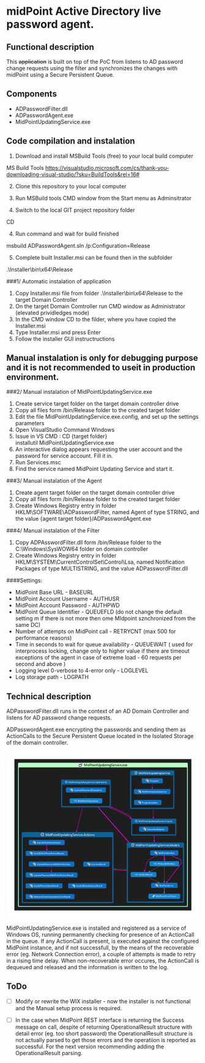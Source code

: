 # midPoint Active Directory live password agent.

## Functional description

This ~~application~~ is built on top of the PoC from listens to AD password change requests using the filter and synchronizes the changes with midPoint using a Secure Persistent Queue.

## Components

- ADPasswordFilter.dll
- ADPasswordAgent.exe
- MidPointUpdatingService.exe

## Code compilation and instalation

1. Download and install MSBuild Tools (free) to your local build computer

MS Build Tools
https://visualstudio.microsoft.com/cs/thank-you-downloading-visual-studio/?sku=BuildTools&rel=16#

2. Clone this repository to your local computer

3. Run MSBuild tools CMD window from the Start menu as Adminsitrator

4. Switch to the local GIT project repository folder

CD <local GIT project repository>

4. Run command and wait for build finished

msbuild ADPasswordAgent.sln /p:Configuration=Release

5. Complete built Installer.msi can be found then in the subfolder

.\Installer\bin\x64\Release

###1/ Automatic instalation of application

1. Copy Installer.msi file from folder .\Installer\bin\x64\Release to the target Domain Controller
2. On the target Domain Comtroller run CMD window as Administrator (elevated prividledges mode)
3. In the CMD window CD to the filder, where you have copied the Installer.msi
4. Type Installer.msi and press Enter
5. Follow the installer GUI instructructions

Manual instalation is only for debugging purpose and it is not recommended to useit in production environment.
----------------------------------------------------------

###2/ Manual instalation of MidPointUpdatingService.exe

1. Create service target folder on the target domain controller drive
2. Copy all files form /bin/Release folder to the created target folder
3. Edit the file MidPointUpdatingService.exe.config, and set up the settings parameters 
4. Open VisualStudio Command Windows
5. Issue in VS CMD : 
    CD {target folder}  
    installutil MidPointUpdatingService.exe
6. An interactive dialog appears requesting the user account and the password for service account. Fill it in.
7. Run Services.msc
8. Find the service named MidPoint Updating Service and start it.

###3/ Manual instalation of the Agent

1. Create agent target folder on the target domain controller drive
2. Copy all files form /bin/Release folder to the created target folder
3. Create Windows Registry entry in folder HKLM\SOFTWARE\ADPasswordFilter, named Agent of type STRING, and the value {agent target folder}/ADPasswordAgent.exe

###4/ Manual instalation of the Filter

1. Copy ADPAsswordFilter.dll form /bin/Release folder to the C:\Windows\SysWOW64 folder on domain controller
2. Create Windows Registry entry in folder HKLM\SYSTEM\CurrentControlSet\Control\Lsa, named Notification Packages of type MULTISTRING, and the value ADPasswordFilter.dll


####Settings:

* MidPoint Base URL -  BASEURL
* MidPoint Account Username - AUTHUSR
* MidPoint Account Password - AUTHPWD
* MidPoint Queue Identifier - QUEUEFLD  (do not change the default setting m if there is not more then ome MIdpoint sznchronized from the same DC)
* Number of attempts on MidPoint call - RETRYCNT  (max 500 for performance reasons)
* Time in seconds to wait for queue availability - QUEUEWAIT  ( used for interprocess locking, change only to higher value if there are timeout exceptions of the agent in case of extreme load - 60 requests per second and above )
* Logging level 0-verbose to 4-error only - LOGLEVEL
* Log storage path - LOGPATH



## Technical description

ADPasswordFilter.dll runs in the context of an AD Domain Controller and listens for AD password change requests.

ADPasswordAgent.exe encrypting the passwords and sending them as ActionCalls to the Secure Persistent Queue located in the Isolated Storage of the domain controller.

![alt text](ServiceCodeMap.png)

MidPointUpdatingService.exe is installed and registered as a service of Windows OS, running permanently checking for presence of an ActionCall in the queue. 
If any ActionCall is present, is executed against the configured MidPoint instance, and if not successfull, by the means of the recoverable error (eg. Network Connection error),
a couple of attempts is made to retry in a rising time delay. When non-recoverable error occures, the ActionCall is dequeued and released and the information is written to the log.

## ToDo
- [ ] Modify or rewrite the WIX installer - now the installer is not functional and the Manual setup process is required.
- [ ] In the case when MidPoint REST interface is returning the Success message on call, despite of returning OperationalResult structure with detail error (eg. too short password) 
the OperationalResult structure is not actually parsed to get those errors and the operatiion is reported as successful. For the next version recommending adding the 
OperationalResult parsing.

